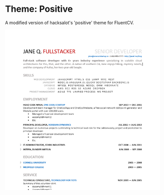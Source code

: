 Theme: Positive
===============
A modified version of hacksalot's 'positive' theme for FluentCV.

![](positive.png)

